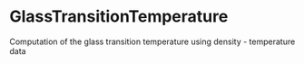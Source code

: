 # GlassTransitionTemperature
Computation of the glass transition temperature using density - temperature data
